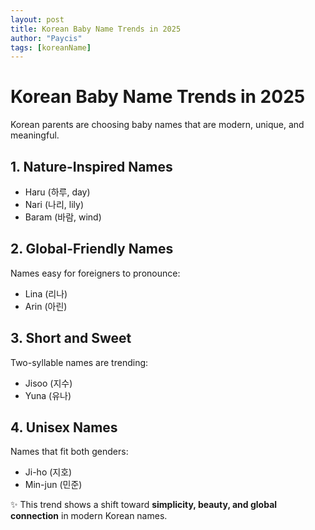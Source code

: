 ```yaml
---
layout: post
title: Korean Baby Name Trends in 2025
author: "Paycis"
tags: [koreanName]
---
```


# Korean Baby Name Trends in 2025

Korean parents are choosing baby names that are modern, unique, and meaningful.  

## 1. Nature-Inspired Names
- Haru (하루, day)  
- Nari (나리, lily)  
- Baram (바람, wind)  

## 2. Global-Friendly Names
Names easy for foreigners to pronounce:
- Lina (리나)  
- Arin (아린)  

## 3. Short and Sweet
Two-syllable names are trending:
- Jisoo (지수)  
- Yuna (유나)  

## 4. Unisex Names
Names that fit both genders:
- Ji-ho (지호)  
- Min-jun (민준)  

✨ This trend shows a shift toward **simplicity, beauty, and global connection** in modern Korean names.
